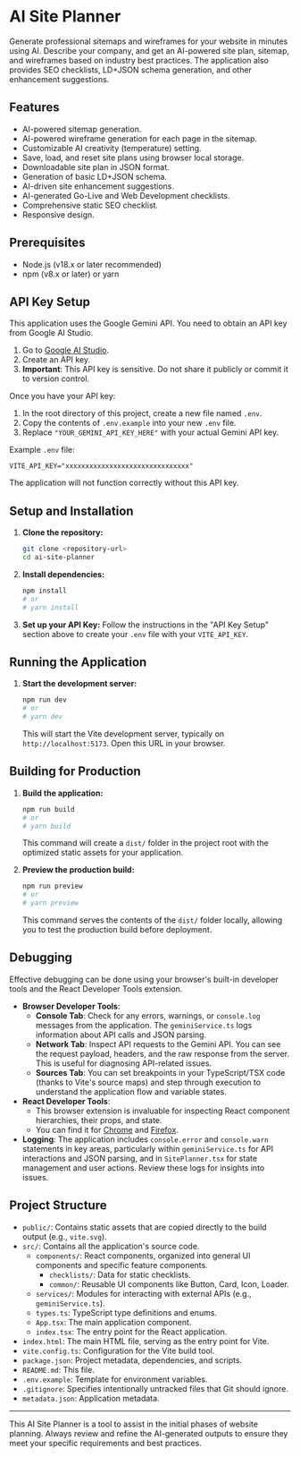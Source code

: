 # AI Site Planner

Generate professional sitemaps and wireframes for your website in minutes using AI. Describe your company, and get an AI-powered site plan, sitemap, and wireframes based on industry best practices. The application also provides SEO checklists, LD+JSON schema generation, and other enhancement suggestions.

## Features

*   AI-powered sitemap generation.
*   AI-powered wireframe generation for each page in the sitemap.
*   Customizable AI creativity (temperature) setting.
*   Save, load, and reset site plans using browser local storage.
*   Downloadable site plan in JSON format.
*   Generation of basic LD+JSON schema.
*   AI-driven site enhancement suggestions.
*   AI-generated Go-Live and Web Development checklists.
*   Comprehensive static SEO checklist.
*   Responsive design.

## Prerequisites

*   Node.js (v18.x or later recommended)
*   npm (v8.x or later) or yarn

## API Key Setup

This application uses the Google Gemini API. You need to obtain an API key from Google AI Studio.

1.  Go to [Google AI Studio](https://aistudio.google.com/app/apikey).
2.  Create an API key.
3.  **Important**: This API key is sensitive. Do not share it publicly or commit it to version control.

Once you have your API key:

1.  In the root directory of this project, create a new file named `.env`.
2.  Copy the contents of `.env.example` into your new `.env` file.
3.  Replace `"YOUR_GEMINI_API_KEY_HERE"` with your actual Gemini API key.

Example `.env` file:
```
VITE_API_KEY="xxxxxxxxxxxxxxxxxxxxxxxxxxxxxxx"
```
The application will not function correctly without this API key.

## Setup and Installation

1.  **Clone the repository:**
    ```bash
    git clone <repository-url>
    cd ai-site-planner
    ```

2.  **Install dependencies:**
    ```bash
    npm install
    # or
    # yarn install
    ```

3.  **Set up your API Key:**
    Follow the instructions in the "API Key Setup" section above to create your `.env` file with your `VITE_API_KEY`.

## Running the Application

1.  **Start the development server:**
    ```bash
    npm run dev
    # or
    # yarn dev
    ```
    This will start the Vite development server, typically on `http://localhost:5173`. Open this URL in your browser.

## Building for Production

1.  **Build the application:**
    ```bash
    npm run build
    # or
    # yarn build
    ```
    This command will create a `dist/` folder in the project root with the optimized static assets for your application.

2.  **Preview the production build:**
    ```bash
    npm run preview
    # or
    # yarn preview
    ```
    This command serves the contents of the `dist/` folder locally, allowing you to test the production build before deployment.

## Debugging

Effective debugging can be done using your browser's built-in developer tools and the React Developer Tools extension.

*   **Browser Developer Tools**:
    *   **Console Tab**: Check for any errors, warnings, or `console.log` messages from the application. The `geminiService.ts` logs information about API calls and JSON parsing.
    *   **Network Tab**: Inspect API requests to the Gemini API. You can see the request payload, headers, and the raw response from the server. This is useful for diagnosing API-related issues.
    *   **Sources Tab**: You can set breakpoints in your TypeScript/TSX code (thanks to Vite's source maps) and step through execution to understand the application flow and variable states.
*   **React Developer Tools**:
    *   This browser extension is invaluable for inspecting React component hierarchies, their props, and state.
    *   You can find it for [Chrome](https://chrome.google.com/webstore/detail/react-developer-tools/fmkadmapgofadopljbjfkapdkoienihi) and [Firefox](https://addons.mozilla.org/en-US/firefox/addon/react-devtools/).
*   **Logging**: The application includes `console.error` and `console.warn` statements in key areas, particularly within `geminiService.ts` for API interactions and JSON parsing, and in `SitePlanner.tsx` for state management and user actions. Review these logs for insights into issues.

## Project Structure

*   `public/`: Contains static assets that are copied directly to the build output (e.g., `vite.svg`).
*   `src/`: Contains all the application's source code.
    *   `components/`: React components, organized into general UI components and specific feature components.
        *   `checklists/`: Data for static checklists.
        *   `common/`: Reusable UI components like Button, Card, Icon, Loader.
    *   `services/`: Modules for interacting with external APIs (e.g., `geminiService.ts`).
    *   `types.ts`: TypeScript type definitions and enums.
    *   `App.tsx`: The main application component.
    *   `index.tsx`: The entry point for the React application.
*   `index.html`: The main HTML file, serving as the entry point for Vite.
*   `vite.config.ts`: Configuration for the Vite build tool.
*   `package.json`: Project metadata, dependencies, and scripts.
*   `README.md`: This file.
*   `.env.example`: Template for environment variables.
*   `.gitignore`: Specifies intentionally untracked files that Git should ignore.
*   `metadata.json`: Application metadata.

---

This AI Site Planner is a tool to assist in the initial phases of website planning. Always review and refine the AI-generated outputs to ensure they meet your specific requirements and best practices.
